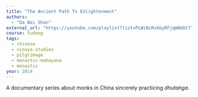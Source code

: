 ```yaml
---
title: "The Ancient Path To Enlightenment"
authors:
  - "Da Bei Shan"
external_url: "https://youtube.com/playlist?list=PLWiBcRvkbyRFjqWAbbCf7gwIqf1_5Ur0l"
course: tudong
tags:
  - chinese
  - vinaya-studies
  - pilgrimage
  - monastic-mahayana
  - monastic
year: 2014
---
```


A documentary series about monks in China sincerely practicing *dhutaṅga*.
